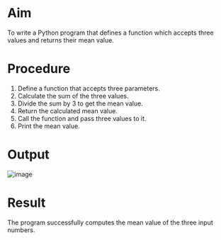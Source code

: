 # Aim
To write a Python program that defines a function which accepts three values and returns their mean value.

# Procedure
1. Define a function that accepts three parameters.
2. Calculate the sum of the three values.
3. Divide the sum by 3 to get the mean value.
4. Return the calculated mean value.
5. Call the function and pass three values to it.
6. Print the mean value.

# Output


![image](https://github.com/user-attachments/assets/da2554cc-e4e2-487c-9ae5-ccc321a7032b)

# Result
The program successfully computes the mean value of the three input numbers.

